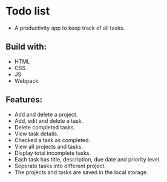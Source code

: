 # Todo list
- A productivity app to keep track of all tasks.

## Build with:
  - HTML
  - CSS
  - JS
  - Webpack

## Features:  
  - Add and delete a project.
  - Add, edit and delete a task.
  - Delete completed tasks.
  - View task details.
  - Checked a task as completed.
  - View all projects and tasks.
  - Display total incomplete tasks.
  - Each task has title, description, due date and priority level.
  - Seperate tasks into different project. 
  - The projects and tasks are saved in the local storage.